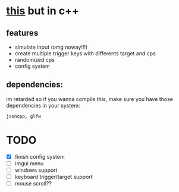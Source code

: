# [this](https://github.com/mezleca/elterpy) but in c++

## features
- simulate input (omg noway!!!)
- create multiple trigger keys with differents target and cps
- randomized cps
- config system

## dependencies:
im retarded so if you wanna compile this, make sure you have those dependencies in your system:
```bash
jsoncpp, glfw 
```

# TODO
- [x] finish config system
- [ ] imgui menu
- [ ] windows support
- [ ] keyboard trigger/target support
- [ ] mouse scroll??